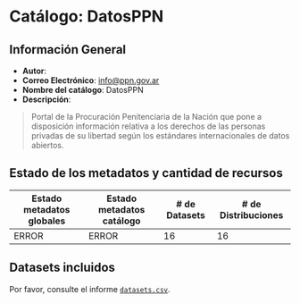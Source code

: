 
# Catálogo: DatosPPN

## Información General

- **Autor**: 
- **Correo Electrónico**: info@ppn.gov.ar
- **Nombre del catálogo**: DatosPPN
- **Descripción**:

> Portal de la Procuración Penitenciaria de la Nación que pone a disposición información relativa a los derechos de las personas privadas de su libertad según los estándares internacionales de datos abiertos.

## Estado de los metadatos y cantidad de recursos

Estado metadatos globales | Estado metadatos catálogo | # de Datasets | # de Distribuciones
--------------------------|---------------------------|---------------|--------------------
ERROR | ERROR | 16 | 16

## Datasets incluidos

Por favor, consulte el informe [`datasets.csv`](datasets.csv).
